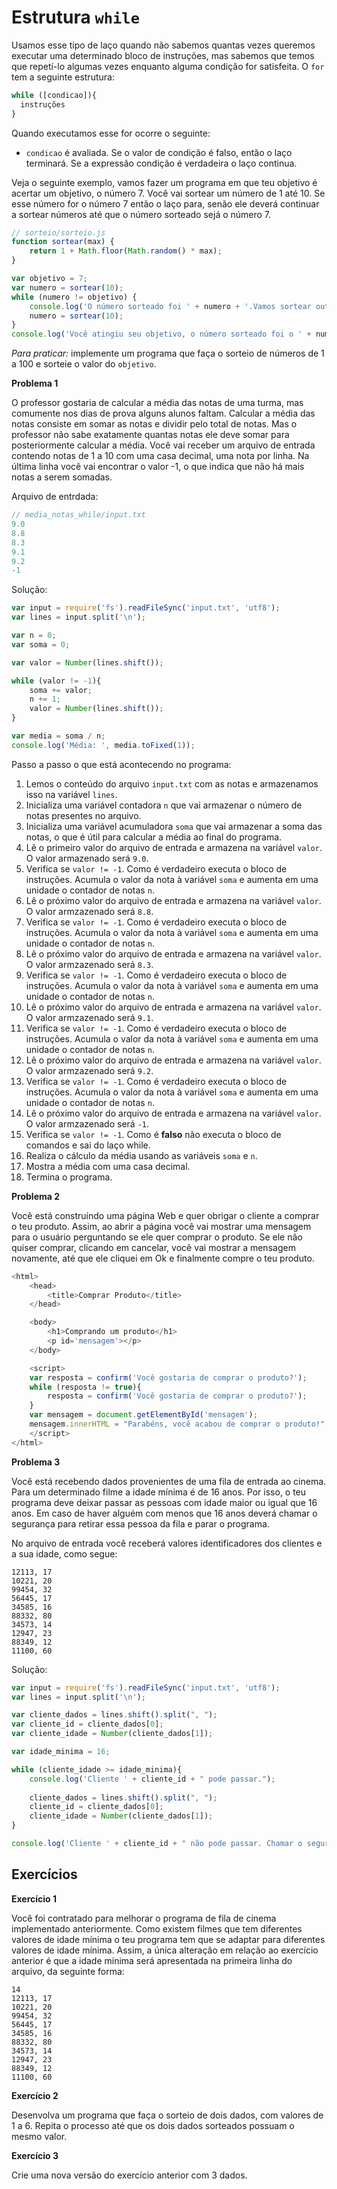 # Estrutura `while`

Usamos esse tipo de laço quando não sabemos quantas vezes queremos executar uma determinado bloco de instruções, mas sabemos que temos que repetí-lo algumas vezes enquanto alguma condição for satisfeita.
O `for` tem a seguinte estrutura:

```js
while ([condicao]){
  instruções
}
```

Quando executamos esse for ocorre o seguinte:
- `condicao` é avaliada. Se o valor de condição é falso, então o laço terminará. Se a expressão condição é verdadeira o laço continua.

Veja o seguinte exemplo, vamos fazer um programa em que teu objetivo é acertar um objetivo, o número 7. Você vai sortear um número de 1 até 10. Se esse número for o número 7 então o laço para, senão ele deverá continuar a sortear números até que o número sorteado sejá o número 7.

```javascript
// sorteio/sorteio.js
function sortear(max) {
    return 1 + Math.floor(Math.random() * max);
}

var objetivo = 7;
var numero = sortear(10);
while (numero != objetivo) {
    console.log('O número sorteado foi ' + numero + '.Vamos sortear outro número.')
    numero = sortear(10);
}
console.log('Você atingiu seu objetivo, o número sorteado foi o ' + numero)
```

*Para praticar:* implemente um programa que faça o sorteio de números de 1 a 100 e sorteie o valor do `objetivo`.

**Problema 1**

O professor gostaria de calcular a média das notas de uma turma, mas comumente nos dias de prova alguns alunos faltam. Calcular a média das notas consiste em somar as notas e dividir pelo total de notas. Mas o professor não sabe exatamente quantas notas ele deve somar para posteriormente calcular a média. Você vai receber um arquivo de entrada contendo notas de 1 a 10 com uma casa decimal, uma nota por linha. Na última linha você vai encontrar o valor -1, o que indica que não há mais notas a serem somadas.

Arquivo de entrdada:
```js
// media_notas_while/input.txt
9.0
8.8
8.3
9.1
9.2
-1
```

Solução:

```javascript
var input = require('fs').readFileSync('input.txt', 'utf8');
var lines = input.split('\n');

var n = 0;
var soma = 0;

var valor = Number(lines.shift());

while (valor != -1){        
    soma += valor;
    n += 1;
    valor = Number(lines.shift());
}

var media = soma / n;
console.log('Média: ', media.toFixed(1));
```

Passo a passo o que está acontecendo no programa:

1. Lemos o conteúdo do arquivo `input.txt` com as notas e armazenamos isso na variável `lines`.
2. Inicializa uma variável contadora `n` que vai armazenar o número de notas presentes no arquivo.
3. Inicializa uma variável acumuladora `soma` que vai armazenar a soma das notas, o que é útil para calcular a média ao final do programa.
4. Lê o primeiro valor do arquivo de entrada e armazena na variável `valor`. O valor armazenado será `9.0`.
5. Verifica se `valor != -1`. Como é verdadeiro executa o bloco de instruções. Acumula o valor da nota à variável `soma` e aumenta em uma unidade o contador de notas `n`.
6. Lê o próximo valor do arquivo de entrada e armazena na variável `valor`. O valor armzazenado será `8.8`.
7. Verifica se `valor != -1`. Como é verdadeiro executa o bloco de instruções. Acumula o valor da nota à variável `soma` e aumenta em uma unidade o contador de notas `n`.
8. Lê o próximo valor do arquivo de entrada e armazena na variável `valor`. O valor armzazenado será `8.3`.
9. Verifica se `valor != -1`. Como é verdadeiro executa o bloco de instruções. Acumula o valor da nota à variável `soma` e aumenta em uma unidade o contador de notas `n`.
10. Lê o próximo valor do arquivo de entrada e armazena na variável `valor`. O valor armzazenado será `9.1`.
11. Verifica se `valor != -1`. Como é verdadeiro executa o bloco de instruções. Acumula o valor da nota à variável `soma` e aumenta em uma unidade o contador de notas `n`.
12. Lê o próximo valor do arquivo de entrada e armazena na variável `valor`. O valor armzazenado será `9.2`.
13. Verifica se `valor != -1`. Como é verdadeiro executa o bloco de instruções. Acumula o valor da nota à variável `soma` e aumenta em uma unidade o contador de notas `n`.
14. Lê o próximo valor do arquivo de entrada e armazena na variável `valor`. O valor armzazenado será `-1`.
15. Verifica se `valor != -1`. Como é **falso** não executa o bloco de comandos e sai do laço while.
16. Realiza o cálculo da média usando as variáveis `soma` e `n`.
17. Mostra a média com uma casa decimal.
18. Termina o programa.

**Problema 2**

Você está construíndo uma página Web e quer obrigar o cliente a comprar o teu produto. Assim, ao abrir a página você vai mostrar uma mensagem para o usuário perguntando se ele quer comprar o produto. Se ele não quiser comprar, clicando em cancelar, você vai mostrar a mensagem novamente, até que ele cliquei em Ok e finalmente compre o teu produto.

```javascript
<html>
    <head>
        <title>Comprar Produto</title>
    </head>

    <body>
        <h1>Comprando um produto</h1>
        <p id='mensagem'></p>
    </body>

    <script>
    var resposta = confirm('Você gostaria de comprar o produto?');
    while (resposta != true){
        resposta = confirm('Você gostaria de comprar o produto?');
    }
    var mensagem = document.getElementById('mensagem');
    mensagem.innerHTML = "Parabéns, você acabou de comprar o produto!";
    </script>
</html>
```

**Problema 3**

Você está recebendo dados provenientes de uma fila de entrada ao cinema. Para um determinado filme a idade mínima é de 16 anos. Por isso, o teu programa deve deixar passar as pessoas com idade maior ou igual que 16 anos. Em caso de haver alguém com menos que 16 anos deverá chamar o segurança para retirar essa pessoa da fila e parar o programa.

No arquivo de entrada você receberá valores identificadores dos clientes e a sua idade, como segue:

```
12113, 17
10221, 20
99454, 32
56445, 17
34585, 16
88332, 80
34573, 14
12947, 23
88349, 12
11100, 60
```


Solução:

```javascript
var input = require('fs').readFileSync('input.txt', 'utf8');
var lines = input.split('\n');

var cliente_dados = lines.shift().split(", ");
var cliente_id = cliente_dados[0];
var cliente_idade = Number(cliente_dados[1]);

var idade_minima = 16;

while (cliente_idade >= idade_minima){
    console.log('Cliente ' + cliente_id + " pode passar.");
    
    cliente_dados = lines.shift().split(", ");
    cliente_id = cliente_dados[0];
    cliente_idade = Number(cliente_dados[1]);    
}

console.log('Cliente ' + cliente_id + " não pode passar. Chamar o segurança.");
```

## Exercícios

**Exercício 1**

Você foi contratado para melhorar o programa de fila de cinema implementado anteriormente. Como existem filmes que tem diferentes valores de idade mínima o teu programa tem que se adaptar para diferentes valores de idade mínima. Assim, a única alteração em relação ao exercício anterior é que a idade mínima será apresentada na primeira linha do arquivo, da seguinte forma:

```
14
12113, 17
10221, 20
99454, 32
56445, 17
34585, 16
88332, 80
34573, 14
12947, 23
88349, 12
11100, 60
```

**Exercício 2**

Desenvolva um programa que faça o sorteio de dois dados, com valores de 1 a 6. Repita o processo até que os dois dados sorteados possuam o mesmo valor.

**Exercício 3**

Crie uma nova versão do exercício anterior com 3 dados.